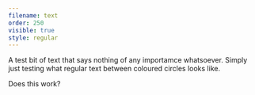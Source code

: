 ```yaml
---
filename: text
order: 250
visible: true
style: regular
---
```

A test bit of text that says nothing of any importamce whatsoever. 
Simply just testing what regular text between coloured circles looks like.

Does this work?